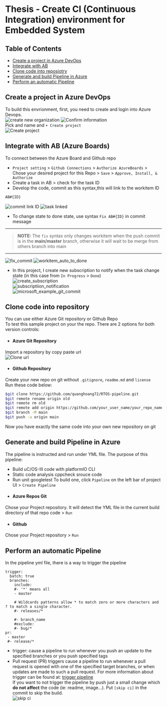# Thesis - Create CI (Continuous Integration) environment for Embedded System

## Table of Contents
<!-- TOC -->
- [Create a project in Azure DevOps](#create-a-project-in-azure-devops)  
- [Integrate with AB](#integrate-with-ab-(azure-boards))  
- [Clone code into reposiotry](#clone-code-into-repository)  
- [Generate and build Pipeline in Azure](#generate-and-build-pipeline-in-azure)  
- [Perform an automatic Pipeline](#perform-an-automatic-pipeline)  
<!-- TOC -->

## Create a project in Azure DevOps
To build this envrionment, first, you need to create and login into Azure Devops.  
![create new organization](attachments/new_organization.png)
![Confirm information](attachments/confirm_information.png)  
Pick and name and `+ Create project`  
![Create project](attachments/create_project.png)  
## Integrate with AB (Azure Boards)
To connect between the Azure Board and Github repo  
- `Project setting` > `Github Connections` > `Authorize AzureBoards` > Chose your desired project for this Repo > `Save` > `Approve, Install, & Authorize`  
- Create a task in AB > check for the task ID  
- Develop the code, commit as this syntax,this will link to the workitem ID  
```bash
AB#{ID}
```  
![commit link ID](attachments/commit_AB_ID.png)
![task linked](attachments/task_link.png)  
- To change state to done state, use syntax `Fix AB#{ID}` in commit message  
---
>**NOTE:**
The `fix` syntax only changes workitem when the push commit is in the **main/master** branch, otherwise it will wait to be merge from others branch into main
---  
![fix_commit](attachments/fix_commit.png)
![workitem_auto_to_done](attachments/workitem_done.png)  
- In this project, I create new subscription to notify when the task change state (in this case from `In Progress` > `Done`)  
![create_subscription](attachments/create_subscription.png)  
![subscriptiion_notification](attachments/notification_state_change.png)  
![microsoft_example_git_commit](attachments/git_commit_AB_sample.png)  
## Clone code into repository
You can use either Azure Git repository or Github Repo  
To test this sample project on your the repo. There are 2 options for both version controls:
- #### Azure Git Repository
Import a repository by copy paste url  
![Clone url](attachments/clone_url.png)  
- #### Github Repository
Create your new repo on git without `.gitignore`, `readme.md` and `license`  
Run these code below:   
```bash
$git clone https://github.com/quanghoang72/RTOS-pipeline.git
$git remote rename origin old
$git remote rm old
$git remote add origin https://github.com/your_user_name/your_repo_name
$git branch -M main
$git push -u origin main
```  
Now you have exactly the same code into your own new repository on git  
## Generate and build Pipeline in Azure
The pipeline is instructed and run under YML file. The purpose of this pipeline:  
- Build uC/OS-III code with platformIO CLI
- Static code analysis cppcheck srouce code
- Run unit googletest 
To build one, click `Pipeline` on the left bar of project UI > `Create Pipeline`
- #### Azure Repos Git
Chose your Project repository. It will detect the YML file in the current build directory of that repo code > `Run`
- #### Github
Chose your Project repository > `Run`
## Perform an automatic Pipeline
In the pipeline yml file, there is a way to trigger the pipeline  
```
trigger:
  batch: true
  branches:
    include:
    #- '*' means all
    - master

    # Wildcards patterns allow * to match zero or more characters and ? to match a single character.
    #- releases/* 

    #- branch_name
    #exclude:
    #- bug/*
pr:
 - master
 #- release/*
```
- trigger: cause a pipeline to run whenever you push an update to the specified branches or you push specified tags
- Pull request (PR) triggers cause a pipeline to run whenever a pull request is opened with one of the specified target branches, or when updates are made to such a pull request.
For more information about trigger can be found at: [trigger pipeline](https://docs.microsoft.com/en-us/azure/devops/pipelines/repos/github?view=azure-devops&tabs=yaml)  
If you want to not trigger the pipeline by push just a small change which **do not affect** the code (ie: readme, image...). Put `[skip ci]` in the commit to skip the build.  
![skip ci](attachments/skip_ci.png)